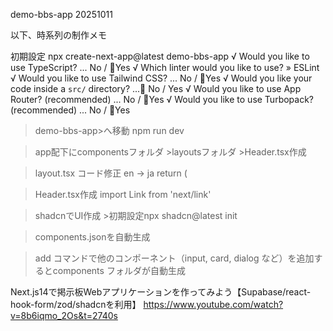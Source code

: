 demo-bbs-app 20251011

以下、時系列の制作メモ

初期設定
 npx create-next-app@latest demo-bbs-app
√ Would you like to use TypeScript? ... No / 🔴Yes
√ Which linter would you like to use? » ESLint
√ Would you like to use Tailwind CSS? ... No / 🔴Yes
√ Would you like your code inside a `src/` directory? ...🔴 No / Yes
√ Would you like to use App Router? (recommended) ... No / 🔴Yes
√ Would you like to use Turbopack? (recommended) ... No / 🔴Yes

>demo-bbs-app>へ移動  npm run dev

>app配下にcomponentsフォルダ >layoutsフォルダ >Header.tsx作成

>layout.tsx コード修正 en → ja
return (
    <html lang="ja">

>Header.tsx作成 import Link from 'next/link'

>shadcnでUI作成 >初期設定npx shadcn@latest init

>components.jsonを自動生成

>add コマンドで他のコンポーネント（input, card, dialog など）を追加するとcomponents フォルダが自動生成



Next.js14で掲示板Webアプリケーションを作ってみよう【Supabase/react-hook-form/zod/shadcnを利用】
https://www.youtube.com/watch?v=8b6iqmo_2Os&t=2740s